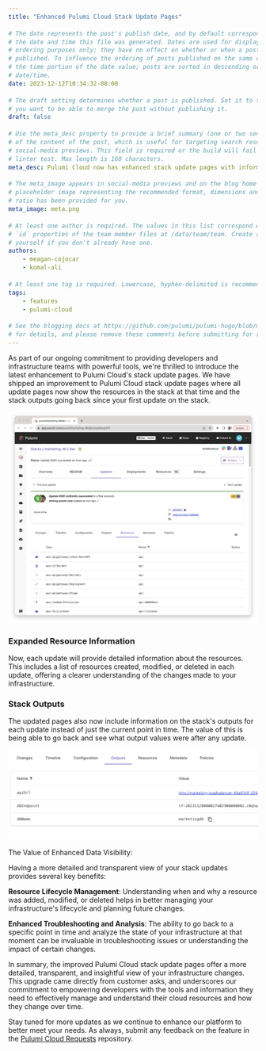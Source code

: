 ```yaml
---
title: "Enhanced Pulumi Cloud Stack Update Pages"

# The date represents the post's publish date, and by default corresponds with
# the date and time this file was generated. Dates are used for display and
# ordering purposes only; they have no effect on whether or when a post is
# published. To influence the ordering of posts published on the same date, use
# the time portion of the date value; posts are sorted in descending order by
# date/time.
date: 2023-12-12T10:34:32-08:00

# The draft setting determines whether a post is published. Set it to true if
# you want to be able to merge the post without publishing it.
draft: false

# Use the meta_desc property to provide a brief summary (one or two sentences)
# of the content of the post, which is useful for targeting search results or
# social-media previews. This field is required or the build will fail the
# linter test. Max length is 160 characters.
meta_desc: Pulumi Cloud now has enhanced stack update pages with information on the timeline, outputs, resources and policies for each update.

# The meta_image appears in social-media previews and on the blog home page. A
# placeholder image representing the recommended format, dimensions and aspect
# ratio has been provided for you.
meta_image: meta.png

# At least one author is required. The values in this list correspond with the
# `id` properties of the team member files at /data/team/team. Create a file for
# yourself if you don't already have one.
authors:
    - meagan-cojocar
    - komal-ali

# At least one tag is required. Lowercase, hyphen-delimited is recommended.
tags:
    - features
    - pulumi-cloud

# See the blogging docs at https://github.com/pulumi/pulumi-hugo/blob/master/BLOGGING.md
# for details, and please remove these comments before submitting for review.
---
```


As part of our ongoing commitment to providing developers and infrastructure teams with powerful tools, we're thrilled to introduce the latest enhancement to Pulumi Cloud's stack update pages. We have shipped an improvement to Pulumi Cloud stack update pages where all update pages now show the resources in the stack at that time and the stack outputs going back since your first update on the stack.

<!--more-->
![Screenshot of the new experience](update-page.png)

### Expanded Resource Information

Now, each update will provide detailed information about the resources. This includes a list of resources created, modified, or deleted in each update, offering a clearer understanding of the changes made to your infrastructure.

### Stack Outputs

The updated pages also now include information on the stack's outputs for each update instead of just the current point in time. The value of this is being able to go back and see what output values were after any update.

![Screenshot of the new outputs](stack-outputs.png)

The Value of Enhanced Data Visibility:

Having a more detailed and transparent view of your stack updates provides several key benefits:

**Resource Lifecycle Management**: Understanding when and why a resource was added, modified, or deleted helps in better managing your infrastructure's lifecycle and planning future changes.

**Enhanced Troubleshooting and Analysis**: The ability to go back to a specific point in time and analyze the state of your infrastructure at that moment can be invaluable in troubleshooting issues or understanding the impact of certain changes.

In summary, the improved Pulumi Cloud stack update pages offer a more detailed, transparent, and insightful view of your infrastructure changes. This upgrade came directly from customer asks, and underscores our commitment to empowering developers with the tools and information they need to effectively manage and understand their cloud resources and how they change over time.

Stay tuned for more updates as we continue to enhance our platform to better meet your needs. As always, submit any feedback on the feature in the [Pulumi Cloud Requests](https://github.com/pulumi/pulumi-cloud-requests/issues/new/choose) repository.
